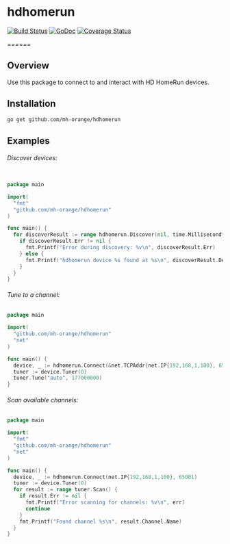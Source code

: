 # hdhomerun

[![Build Status](https://travis-ci.org/mh-orange/hdhomerun.svg?branch=master)](https://travis-ci.org/mh-orange/hdhomerun) 
[![GoDoc](https://godoc.org/github.com/mh-orange/hdhomerun?status.png)](https://godoc.org/github.com/mh-orange/hdhomerun) 
[![Coverage Status](https://coveralls.io/repos/github/mh-orange/hdhomerun/badge.svg?branch=master)](https://coveralls.io/github/mh-orange/hdhomerun) 

====== 

## Overview

Use this package to connect to and interact with HD HomeRun devices.

## Installation

```bash
go get github.com/mh-orange/hdhomerun
```

## Examples

###### Discover devices:

```go

package main

import(
  "fmt"
  "github.com/mh-orange/hdhomerun"
)

func main() {
  for discoverResult := range hdhomerun.Discover(nil, time.Millisecond*200) {
    if discoverResult.Err != nil {
      fmt.Printf("Error during discovery: %v\n", discoverResult.Err)
    } else {
      fmt.Printf("hdhomerun device %s found at %s\n", discoverResult.Device.ID(), discoverResult.Device.Addr())
    }
  }
}
```

###### Tune to a channel:

```go
package main

import(
  "github.com/mh-orange/hdhomerun"
  "net"
)

func main() {
  device, _ := hdhomerun.Connect(&net.TCPAddr{net.IP{192,168,1,100}, 65001, ""})
  tuner := device.Tuner(0)
  tuner.Tune("auto", 177000000)
}
```
###### Scan available channels:

```go
package main

import(
  "fmt"
  "github.com/mh-orange/hdhomerun"
  "net"
)

func main() {
  device, _ := hdhomerun.Connect(net.IP{192,168,1,100}, 65001)
  tuner := device.Tuner(0)
  for result := range tuner.Scan() {
    if result.Err != nil {
      fmt.Printf("Error scanning for channels: %v\n", err)
      continue
    }
    fmt.Printf("Found channel %s\n", result.Channel.Name)
  }
}
```

